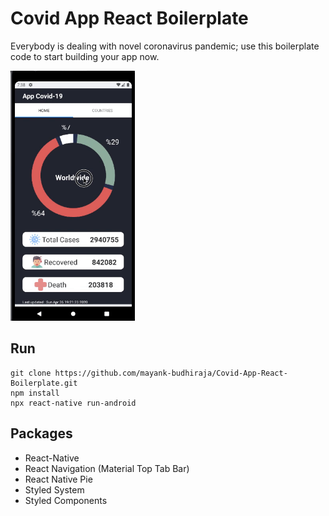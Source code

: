 # Covid App React Boilerplate
Everybody is dealing with novel coronavirus pandemic; use this boilerplate code to start building your app now.

<img src="demo/app-corona.gif" height="400" />

## Run
```
git clone https://github.com/mayank-budhiraja/Covid-App-React-Boilerplate.git
npm install
npx react-native run-android
```

## Packages

- React-Native
- React Navigation (Material Top Tab Bar)
- React Native Pie
- Styled System
- Styled Components
